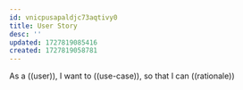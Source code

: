 ```yaml
---
id: vnicpusapaldjc73aqtivy0
title: User Story
desc: ''
updated: 1727819085416
created: 1727819058781
---
```


As a ((user)),
I want to ((use-case)),
so that I can ((rationale))
